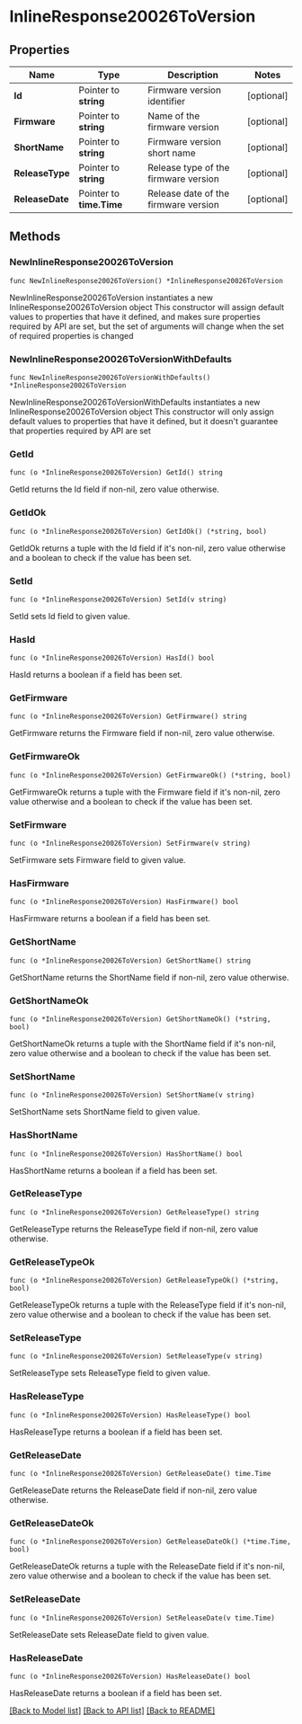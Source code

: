 # InlineResponse20026ToVersion

## Properties

Name | Type | Description | Notes
------------ | ------------- | ------------- | -------------
**Id** | Pointer to **string** | Firmware version identifier | [optional] 
**Firmware** | Pointer to **string** | Name of the firmware version | [optional] 
**ShortName** | Pointer to **string** | Firmware version short name | [optional] 
**ReleaseType** | Pointer to **string** | Release type of the firmware version | [optional] 
**ReleaseDate** | Pointer to **time.Time** | Release date of the firmware version | [optional] 

## Methods

### NewInlineResponse20026ToVersion

`func NewInlineResponse20026ToVersion() *InlineResponse20026ToVersion`

NewInlineResponse20026ToVersion instantiates a new InlineResponse20026ToVersion object
This constructor will assign default values to properties that have it defined,
and makes sure properties required by API are set, but the set of arguments
will change when the set of required properties is changed

### NewInlineResponse20026ToVersionWithDefaults

`func NewInlineResponse20026ToVersionWithDefaults() *InlineResponse20026ToVersion`

NewInlineResponse20026ToVersionWithDefaults instantiates a new InlineResponse20026ToVersion object
This constructor will only assign default values to properties that have it defined,
but it doesn't guarantee that properties required by API are set

### GetId

`func (o *InlineResponse20026ToVersion) GetId() string`

GetId returns the Id field if non-nil, zero value otherwise.

### GetIdOk

`func (o *InlineResponse20026ToVersion) GetIdOk() (*string, bool)`

GetIdOk returns a tuple with the Id field if it's non-nil, zero value otherwise
and a boolean to check if the value has been set.

### SetId

`func (o *InlineResponse20026ToVersion) SetId(v string)`

SetId sets Id field to given value.

### HasId

`func (o *InlineResponse20026ToVersion) HasId() bool`

HasId returns a boolean if a field has been set.

### GetFirmware

`func (o *InlineResponse20026ToVersion) GetFirmware() string`

GetFirmware returns the Firmware field if non-nil, zero value otherwise.

### GetFirmwareOk

`func (o *InlineResponse20026ToVersion) GetFirmwareOk() (*string, bool)`

GetFirmwareOk returns a tuple with the Firmware field if it's non-nil, zero value otherwise
and a boolean to check if the value has been set.

### SetFirmware

`func (o *InlineResponse20026ToVersion) SetFirmware(v string)`

SetFirmware sets Firmware field to given value.

### HasFirmware

`func (o *InlineResponse20026ToVersion) HasFirmware() bool`

HasFirmware returns a boolean if a field has been set.

### GetShortName

`func (o *InlineResponse20026ToVersion) GetShortName() string`

GetShortName returns the ShortName field if non-nil, zero value otherwise.

### GetShortNameOk

`func (o *InlineResponse20026ToVersion) GetShortNameOk() (*string, bool)`

GetShortNameOk returns a tuple with the ShortName field if it's non-nil, zero value otherwise
and a boolean to check if the value has been set.

### SetShortName

`func (o *InlineResponse20026ToVersion) SetShortName(v string)`

SetShortName sets ShortName field to given value.

### HasShortName

`func (o *InlineResponse20026ToVersion) HasShortName() bool`

HasShortName returns a boolean if a field has been set.

### GetReleaseType

`func (o *InlineResponse20026ToVersion) GetReleaseType() string`

GetReleaseType returns the ReleaseType field if non-nil, zero value otherwise.

### GetReleaseTypeOk

`func (o *InlineResponse20026ToVersion) GetReleaseTypeOk() (*string, bool)`

GetReleaseTypeOk returns a tuple with the ReleaseType field if it's non-nil, zero value otherwise
and a boolean to check if the value has been set.

### SetReleaseType

`func (o *InlineResponse20026ToVersion) SetReleaseType(v string)`

SetReleaseType sets ReleaseType field to given value.

### HasReleaseType

`func (o *InlineResponse20026ToVersion) HasReleaseType() bool`

HasReleaseType returns a boolean if a field has been set.

### GetReleaseDate

`func (o *InlineResponse20026ToVersion) GetReleaseDate() time.Time`

GetReleaseDate returns the ReleaseDate field if non-nil, zero value otherwise.

### GetReleaseDateOk

`func (o *InlineResponse20026ToVersion) GetReleaseDateOk() (*time.Time, bool)`

GetReleaseDateOk returns a tuple with the ReleaseDate field if it's non-nil, zero value otherwise
and a boolean to check if the value has been set.

### SetReleaseDate

`func (o *InlineResponse20026ToVersion) SetReleaseDate(v time.Time)`

SetReleaseDate sets ReleaseDate field to given value.

### HasReleaseDate

`func (o *InlineResponse20026ToVersion) HasReleaseDate() bool`

HasReleaseDate returns a boolean if a field has been set.


[[Back to Model list]](../README.md#documentation-for-models) [[Back to API list]](../README.md#documentation-for-api-endpoints) [[Back to README]](../README.md)


